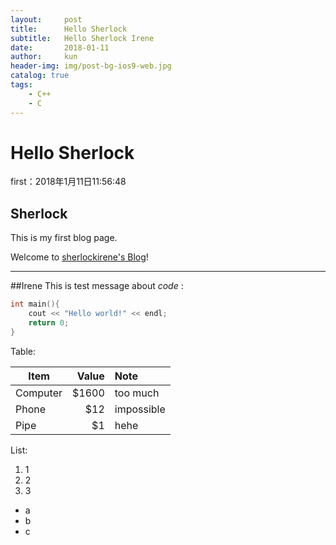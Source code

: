 ```yaml
---
layout:     post
title:      Hello Sherlock
subtitle:   Hello Sherlock Irene
date:       2018-01-11
author:     kun
header-img: img/post-bg-ios9-web.jpg
catalog: true
tags:
    - C++
    - C
---
```



# Hello Sherlock

first：2018年1月11日11:56:48

## Sherlock
This is my first blog page.

Welcome to [sherlockirene's Blog](https://sherlockirene.github.io)!
***
##Irene
This is test message about *code* :

``` C++
int main(){
	cout << "Hello world!" << endl;
	return 0;
}
```

Table:

| Item      | Value | Note      |
| --------- | -----:|:-----    |
| Computer  | $1600 | too much  |
| Phone     |   $12 | impossible|
| Pipe      |    $1 | hehe      |

List:
1.  1
2.  2
3.  3

* a
* b
* c

